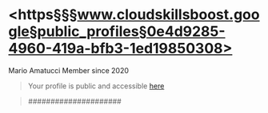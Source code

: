 # <https§§§www.cloudskillsboost.google§public_profiles§0e4d9285-4960-419a-bfb3-1ed19850308>

Mario Amatucci
Member since 2020

> Your profile is public and accessible [here](https://www.cloudskillsboost.google/public_profiles/0e4d9285-4960-419a-bfb3-1ed19850308c)

> #####################
>
